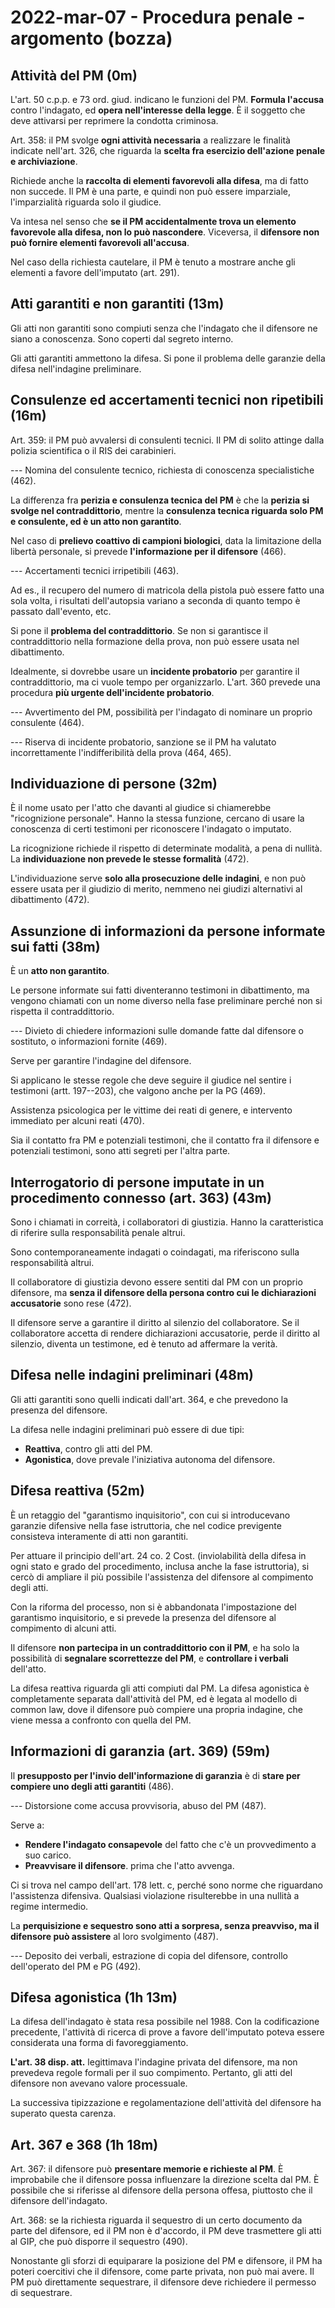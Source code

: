 # 2022-mar-07 - Procedura penale - argomento (bozza)

<!-- vim:set spelllang=it: -->

## Attività del PM (0m)

L'art. 50 c.p.p. e 73 ord. giud. indicano le funzioni del PM.
**Formula l'accusa** contro l'indagato, ed **opera nell'interesse della legge**.
È il soggetto che deve attivarsi per reprimere la condotta criminosa.

Art. 358: il PM svolge **ogni attività necessaria** a realizzare le finalità indicate nell'art. 326, che riguarda la **scelta fra esercizio dell'azione penale e archiviazione**.

Richiede anche la **raccolta di elementi favorevoli alla difesa**, ma di fatto non succede.
Il PM è una parte, e quindi non può essere imparziale, l'imparzialità riguarda solo il giudice.

Va intesa nel senso che **se il PM accidentalmente trova un elemento favorevole alla difesa, non lo può nascondere**.
Viceversa, il **difensore non può fornire elementi favorevoli all'accusa**.

Nel caso della richiesta cautelare, il PM è tenuto a mostrare anche gli elementi a favore dell'imputato (art. 291).

## Atti garantiti e non garantiti (13m)

Gli atti non garantiti sono compiuti senza che l'indagato che il difensore ne siano a conoscenza.
Sono coperti dal segreto interno.

Gli atti garantiti ammettono la difesa.
Si pone il problema delle garanzie della difesa nell'indagine preliminare.

## Consulenze ed accertamenti tecnici non ripetibili (16m)

Art. 359: il PM può avvalersi di consulenti tecnici.
Il PM di solito attinge dalla polizia scientifica o il RIS dei carabinieri.

--- Nomina del consulente tecnico, richiesta di conoscenza specialistiche (462).

La differenza fra **perizia e consulenza tecnica del PM** è che la **perizia si svolge nel contraddittorio**, mentre la **consulenza tecnica riguarda solo PM e consulente, ed è un atto non garantito**.

Nel caso di **prelievo coattivo di campioni biologici**, data la limitazione della libertà personale, si prevede **l'informazione per il difensore** (466).

--- Accertamenti tecnici irripetibili (463).

Ad es., il recupero del numero di matricola della pistola può essere fatto una sola volta, i risultati dell'autopsia variano a seconda di quanto tempo è passato dall'evento, etc.

Si pone il **problema del contraddittorio**.
Se non si garantisce il contraddittorio nella formazione della prova, non può essere usata nel dibattimento.

Idealmente, si dovrebbe usare un **incidente probatorio** per garantire il contraddittorio, ma ci vuole tempo per organizzarlo.
L'art. 360 prevede una procedura **più urgente dell'incidente probatorio**.

--- Avvertimento del PM, possibilità per l'indagato di nominare un proprio consulente (464).

--- Riserva di incidente probatorio, sanzione se il PM ha valutato incorrettamente l'indifferibilità della prova (464, 465).


## Individuazione di persone (32m)

È il nome usato per l'atto che davanti al giudice si chiamerebbe "ricognizione personale".
Hanno la stessa funzione, cercano di usare la conoscenza di certi testimoni per riconoscere l'indagato o imputato.

La ricognizione richiede il rispetto di determinate modalità, a pena di nullità.
La **individuazione non prevede le stesse formalità** (472).

L'individuazione serve **solo alla prosecuzione delle indagini**, e non può essere usata per il giudizio di merito, nemmeno nei giudizi alternativi al dibattimento (472).

## Assunzione di informazioni da persone informate sui fatti (38m)

È un **atto non garantito**.

Le persone informate sui fatti diventeranno testimoni in dibattimento, ma vengono chiamati con un nome diverso nella fase preliminare perché non si rispetta il contraddittorio.

--- Divieto di chiedere informazioni sulle domande fatte dal difensore o sostituto, o informazioni fornite (469).

Serve per garantire l'indagine del difensore.

Si applicano le stesse regole che deve seguire il giudice nel sentire i testimoni (artt. 197--203), che valgono anche per la PG (469).

Assistenza psicologica per le vittime dei reati di genere, e intervento immediato per alcuni reati (470).

Sia il contatto fra PM e potenziali testimoni, che il contatto fra il difensore e potenziali testimoni, sono atti segreti per l'altra parte.

## Interrogatorio di persone imputate in un procedimento connesso (art. 363) (43m)

Sono i chiamati in correità, i collaboratori di giustizia.
Hanno la caratteristica di riferire sulla responsabilità penale altrui.

Sono contemporaneamente indagati o coindagati, ma riferiscono sulla responsabilità altrui.

Il collaboratore di giustizia devono essere sentiti dal PM con un proprio difensore, ma **senza il difensore della persona contro cui le dichiarazioni accusatorie** sono rese (472).

Il difensore serve a garantire il diritto al silenzio del collaboratore.
Se il collaboratore accetta di rendere dichiarazioni accusatorie, perde il diritto al silenzio, diventa un testimone, ed è tenuto ad affermare la verità.

## Difesa nelle indagini preliminari (48m)

Gli atti garantiti sono quelli indicati dall'art. 364, e che prevedono la presenza del difensore.

La difesa nelle indagini preliminari può essere di due tipi:

* **Reattiva**, contro gli atti del PM.
* **Agonistica**, dove prevale l'iniziativa autonoma del difensore.

## Difesa reattiva (52m)

È un retaggio del "garantismo inquisitorio", con cui si introducevano garanzie difensive nella fase istruttoria, che nel codice previgente consisteva interamente di atti non garantiti.

Per attuare il principio dell'art. 24 co. 2 Cost. (inviolabilità della difesa in ogni stato e grado del procedimento, inclusa anche la fase istruttoria), si cercò di ampliare il più possibile l'assistenza del difensore al compimento degli atti.

Con la riforma del processo, non si è abbandonata l'impostazione del garantismo inquisitorio, e si prevede la presenza del difensore al compimento di alcuni atti.

Il difensore **non partecipa in un contraddittorio con il PM**, e ha solo la possibilità di **segnalare scorrettezze del PM**, e **controllare i verbali** dell'atto.

La difesa reattiva riguarda gli atti compiuti dal PM.
La difesa agonistica è completamente separata dall'attività del PM, ed è legata al modello di common law, dove il difensore può compiere una propria indagine, che viene messa a confronto con quella del PM.

## Informazioni di garanzia (art. 369) (59m)

 Il **presupposto per l'invio dell'informazione di garanzia** è di **stare per compiere uno degli atti garantiti** (486).

 --- Distorsione come accusa provvisoria, abuso del PM (487).

 Serve a:

 * **Rendere l'indagato consapevole** del fatto che c'è un provvedimento a suo carico.
 * **Preavvisare il difensore**. prima che l'atto avvenga.

Ci si trova nel campo dell'art. 178 lett. c, perché sono norme che riguardano l'assistenza difensiva.
Qualsiasi violazione risulterebbe in una nullità a regime intermedio.

La **perquisizione e sequestro sono atti a sorpresa, senza preavviso, ma il difensore può assistere** al loro svolgimento (487).

--- Deposito dei verbali, estrazione di copia del difensore, controllo dell'operato del PM e PG (492).

## Difesa agonistica (1h 13m)

La difesa dell'indagato è stata resa possibile nel 1988.
Con la codificazione precedente, l'attività di ricerca di prove a favore dell'imputato poteva essere considerata una forma di favoreggiamento.

**L'art. 38 disp. att.** legittimava l'indagine privata del difensore, ma non prevedeva regole formali per il suo compimento.
Pertanto, gli atti del difensore non avevano valore processuale.

La successiva tipizzazione e regolamentazione dell'attività del difensore ha superato questa carenza.

## Art. 367 e 368 (1h 18m)

Art. 367: il difensore può **presentare memorie e richieste al PM**.
È improbabile che il difensore possa influenzare la direzione scelta dal PM.
È possibile che si riferisse al difensore della persona offesa, piuttosto che il difensore dell'indagato.

Art. 368: se la richiesta riguarda il sequestro di un certo documento da parte del difensore, ed il PM non è d'accordo, il PM deve trasmettere gli atti al GIP, che può disporre il sequestro (490).

Nonostante gli sforzi di equiparare la posizione del PM e difensore, il PM ha poteri coercitivi che il difensore, come parte privata, non può mai avere.
Il PM può direttamente sequestrare, il difensore deve richiedere il permesso di sequestrare.
